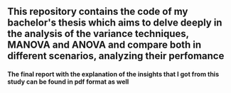 ## This repository contains the code of my bachelor's thesis which aims to delve deeply in the analysis of the variance techniques, MANOVA and ANOVA and compare both in different scenarios, analyzing their perfomance

#### The final report with the explanation of the insights that I got from this study can be found in pdf format as well
